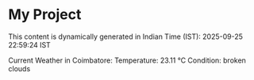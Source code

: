 # My Project

This content is dynamically generated in Indian Time (IST): 2025-09-25 22:59:24 IST


Current Weather in Coimbatore:
Temperature: 23.11 °C
Condition: broken clouds
